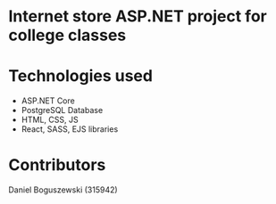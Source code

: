 # Internet store ASP.NET project for college classes 

# Technologies used
- ASP.NET Core
- PostgreSQL Database
- HTML, CSS, JS
- React, SASS, EJS libraries

# Contributors
Daniel Boguszewski (315942)

